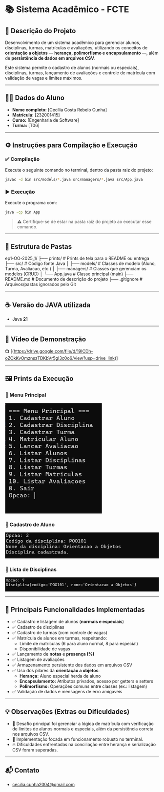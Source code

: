 # 📚 Sistema Acadêmico - FCTE

## 📝 Descrição do Projeto

Desenvolvimento de um sistema acadêmico para gerenciar alunos, disciplinas, turmas, matrículas e avaliações, utilizando os conceitos de **orientação a objetos** — **herança, polimorfismo e encapsulamento** —, além de **persistência de dados em arquivos CSV**.

Este sistema permite o cadastro de alunos (normais ou especiais), disciplinas, turmas, lançamento de avaliações e controle de matrícula com validação de vagas e limites máximos.

---

## 👨‍🎓 Dados do Aluno

- **Nome completo:** [Cecília Costa Rebelo Cunha]
- **Matrícula:** [232001415]
- **Curso:** [Engenharia de Software]
- **Turma:** [T06]

---

## ⚙️ Instruções para Compilação e Execução

### ✅ Compilação

Execute o seguinte comando no terminal, dentro da pasta raiz do projeto:

```bash
javac -d bin src/models/*.java src/managers/*.java src/App.java
```

### ▶️ Execução

Execute o programa com:

```bash
java -cp bin App
```

> ⚠️ Certifique-se de estar na pasta raiz do projeto ao executar esse comando.

---

## 📂 Estrutura de Pastas

ep1-OO-2025_1/
├── prints/             # Prints de tela para o README ou entrega
├── src/                # Código fonte Java
│   ├── models/         # Classes de modelo (Aluno, Turma, Avaliacao, etc.)
│   ├── managers/       # Classes que gerenciam os modelos (CRUD)
│   └── App.java        # Classe principal (main)
├── README.md           # Documento de descrição do projeto
├── .gitignore          # Arquivos/pastas ignorados pelo Git


---

## ☕️ Versão do JAVA utilizada

- Java **21**

---

## 🎥 Vídeo de Demonstração

📺 [(https://drive.google.com/file/d/19ICDh-oZOkKvOmznszTDKbVr5gI3c0o6/view?usp=drive_link)]

---

## 🖼️ Prints da Execução

### 🔸 Menu Principal

![Menu Principal](./prints/menu.png)

### 🔸 Cadastro de Aluno

![Cadastro de Aluno](./prints/cadastro_disciplina.png)

### 🔸 Lista de Disciplinas

![Lista de Disciplinas](./prints/lista_disciplina.png)

---

## 🚀 Principais Funcionalidades Implementadas

- ✅ Cadastro e listagem de alunos (**normais e especiais**)
- ✅ Cadastro de disciplinas
- ✅ Cadastro de turmas (com controle de vagas)
- ✅ Matrícula de alunos em turmas, respeitando:
  - Limite de matrículas (6 para aluno normal, 8 para especial)
  - Disponibilidade de vagas
- ✅ Lançamento de **notas** e **presença (%)**
- ✅ Listagem de avaliações
- ✅ Armazenamento persistente dos dados em arquivos CSV
- ✅ Uso dos pilares da **orientação a objetos**:
  - **Herança:** Aluno especial herda de aluno
  - **Encapsulamento:** Atributos privados, acesso por getters e setters
  - **Polimorfismo:** Operações comuns entre classes (ex.: listagem)
- ✅ Validação de dados e mensagens de erro amigáveis

---

## 💡 Observações (Extras ou Dificuldades)

- 💪 Desafio principal foi gerenciar a lógica de matrícula com verificação de limites de alunos normais e especiais, além da persistência correta nos arquivos CSV.
- 🚀 Implementação focada em funcionamento robusto no terminal.
- 🔥 Dificuldades enfrentadas na conciliação entre herança e serialização CSV foram superadas.

---

## 📬 Contato

- cecilia.cunha2004@gmail.com
